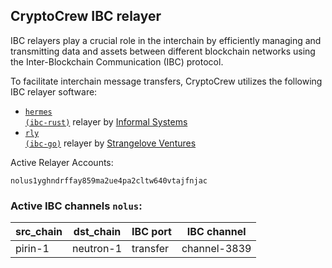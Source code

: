 ## CryptoCrew IBC relayer
IBC relayers play a crucial role in the interchain by efficiently managing and transmitting data and assets between different blockchain networks using the Inter-Blockchain Communication (IBC) protocol.

To facilitate interchain message transfers, CryptoCrew utilizes the following IBC relayer software: 
- <a href="https://github.com/informalsystems/hermes"><code>hermes (ibc-rust)</code></a> relayer by [Informal Systems](https://github.com/informalsystems)
- <a href="https://github.com/cosmos/relayer"><code>rly (ibc-go)</code></a> relayer by [Strangelove Ventures](https://github.com/strangelove-ventures)

Active Relayer Accounts:
```
nolus1yghndrffay859ma2ue4pa2cltw640vtajfnjac
```

### Active IBC channels `nolus`:
| src_chain | dst_chain | IBC port | IBC channel |
| --------------- | --------------- | ------------ | ------------------- |
| pirin-1 | neutron-1 | transfer | channel-3839 |